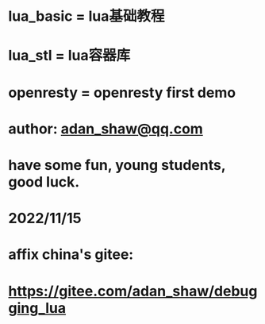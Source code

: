# lua_basic  =  lua基础教程
# lua_stl    =  lua容器库
# openresty  =  openresty first demo

# author: adan_shaw@qq.com

# have some fun, young students, good luck.

# 2022/11/15

# affix china's gitee:
#   https://gitee.com/adan_shaw/debugging_lua
